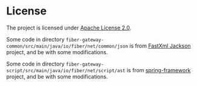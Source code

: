 # License
The project is licensed under [Apache License 2.0](https://www.apache.org/licenses/LICENSE-2.0).

Some code in directory `fiber-gateway-common/src/main/java/io/fiber/net/common/json` is
from [FastXml Jackson](https://github.com/FasterXML/jackson-databind) project, and be with some modifications.

Some code in directory `fiber-gateway-script/src/main/java/io/fiber/net/script/ast` is
from [spring-framework](https://github.com/spring-projects/spring-framework) project, and be with some modifications.